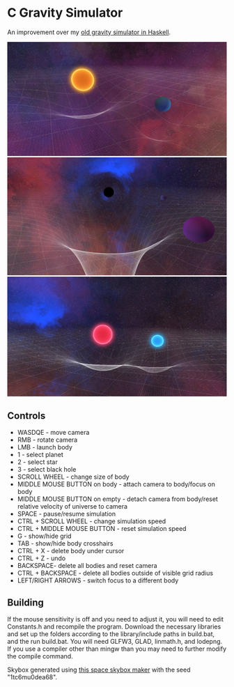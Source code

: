 # C Gravity Simulator
An improvement over my [old gravity simulator in Haskell](https://github.com/FuzzyCat444/HaskellGravitySim).

![](/images/image1.png)
![](/images/image2.png)
![](/images/image3.png)

## Controls

- WASDQE - move camera
- RMB - rotate camera
- LMB - launch body
- 1 - select planet
- 2 - select star
- 3 - select black hole
- SCROLL WHEEL - change size of body
- MIDDLE MOUSE BUTTON on body - attach camera to body/focus on body
- MIDDLE MOUSE BUTTON on empty - detach camera from body/reset relative velocity of universe to camera
- SPACE - pause/resume simulation
- CTRL + SCROLL WHEEL - change simulation speed
- CTRL + MIDDLE MOUSE BUTTON - reset simulation speed
- G - show/hide grid
- TAB - show/hide body crosshairs
- CTRL + X - delete body under cursor
- CTRL + Z - undo
- BACKSPACE- delete all bodies and reset camera
- CTRL + BACKSPACE - delete all bodies outside of visible grid radius
- LEFT/RIGHT ARROWS - switch focus to a different body

## Building

If the mouse sensitivity is off and you need to adjust it, you will need to edit Constants.h and recompile the program. Download the necessary libraries and set up the folders according to the library/include paths in build.bat, and the run build.bat. You will need GLFW3, GLAD, linmath.h, and lodepng. If you use a compiler other than mingw than you may need to further modify the compile command.

Skybox generated using [this space skybox maker](http://wwwtyro.github.io/space-3d/) with the seed "1tc6mu0dea68".
